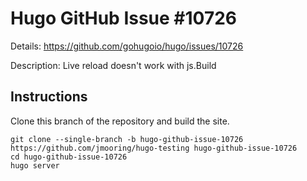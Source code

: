 # Hugo GitHub Issue #10726

Details: <https://github.com/gohugoio/hugo/issues/10726>

Description: Live reload doesn't work with js.Build

## Instructions

Clone this branch of the repository and build the site.

```text
git clone --single-branch -b hugo-github-issue-10726 https://github.com/jmooring/hugo-testing hugo-github-issue-10726
cd hugo-github-issue-10726
hugo server
```
